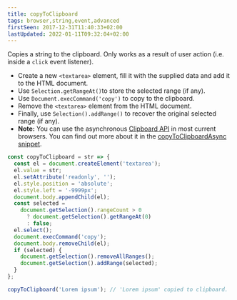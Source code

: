 ```yaml
---
title: copyToClipboard
tags: browser,string,event,advanced
firstSeen: 2017-12-31T11:40:33+02:00
lastUpdated: 2022-01-11T09:32:04+02:00
---
```


Copies a string to the clipboard.
Only works as a result of user action (i.e. inside a `click` event listener).

- Create a new `<textarea>` element, fill it with the supplied data and add it to the HTML document.
- Use `Selection.getRangeAt()`to store the selected range (if any).
- Use `Document.execCommand('copy')` to copy to the clipboard.
- Remove the `<textarea>` element from the HTML document.
- Finally, use `Selection().addRange()` to recover the original selected range (if any).
- **Note:** You can use the asynchronous [Clipboard API](https://developer.mozilla.org/en-US/docs/Web/API/Clipboard_API) in most current browsers. You can find out more about it in the [copyToClipboardAsync snippet](/js/s/copy-to-clipboard-async).

```js
const copyToClipboard = str => {
  const el = document.createElement('textarea');
  el.value = str;
  el.setAttribute('readonly', '');
  el.style.position = 'absolute';
  el.style.left = '-9999px';
  document.body.appendChild(el);
  const selected =
    document.getSelection().rangeCount > 0
      ? document.getSelection().getRangeAt(0)
      : false;
  el.select();
  document.execCommand('copy');
  document.body.removeChild(el);
  if (selected) {
    document.getSelection().removeAllRanges();
    document.getSelection().addRange(selected);
  }
};
```

```js
copyToClipboard('Lorem ipsum'); // 'Lorem ipsum' copied to clipboard.
```
